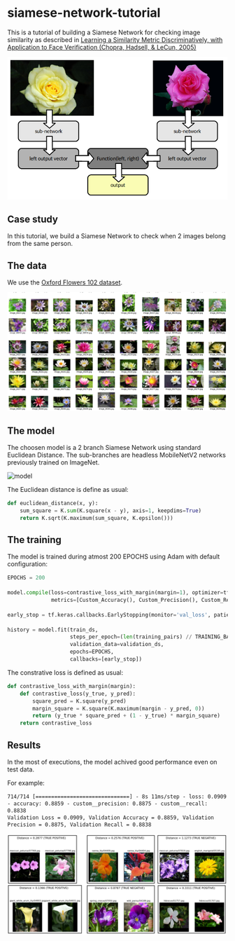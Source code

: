 # siamese-network-tutorial

This is a tutorial of building a Siamese Network for checking image similarity as described in [Learning a Similarity Metric Discriminatively, with Application to Face Verification (Chopra, Hadsell, & LeCun, 2005)](https://ieeexplore.ieee.org/document/1467314)

![test data](https://github.com/doleron/siamese-network-tutorial/raw/main/architecture.png)

## Case study

In this tutorial, we build a Siamese Network to check when 2 images belong from the same person.

## The data

We use the [Oxford Flowers 102 dataset](https://www.robots.ox.ac.uk/~vgg/data/flowers/102/).

![test data](https://github.com/doleron/siamese-network-tutorial/raw/main/test_data.png)

## The model

The choosen model is a 2 branch Siamese Network using standard Euclidean Distance. The sub-branches are headless MobileNetV2 networks previously trained on ImageNet.

![model](https://raw.githubusercontent.com/doleron/siamese-network-tutorial/raw/main/model.png)

The Euclidean distance is define as usual:

```python
def euclidean_distance(x, y):
    sum_square = K.sum(K.square(x - y), axis=1, keepdims=True)
    return K.sqrt(K.maximum(sum_square, K.epsilon()))
```

## The training

The model is trained during atmost 200 EPOCHS using Adam with default configuration:

```python
EPOCHS = 200

model.compile(loss=contrastive_loss_with_margin(margin=1), optimizer=tf.keras.optimizers.Adam(),
              metrics=[Custom_Accuracy(), Custom_Precision(), Custom_Recall()])

early_stop = tf.keras.callbacks.EarlyStopping(monitor='val_loss', patience = 30)

history = model.fit(train_ds, 
                    steps_per_epoch=(len(training_pairs) // TRAINING_BATCH_SIZE),
                    validation_data=validation_ds,
                    epochs=EPOCHS, 
                    callbacks=[early_stop])
```

The constrative loss is defined as usual:

```python
def contrastive_loss_with_margin(margin):
    def contrastive_loss(y_true, y_pred):
        square_pred = K.square(y_pred)
        margin_square = K.square(K.maximum(margin - y_pred, 0))
        return (y_true * square_pred + (1 - y_true) * margin_square)
    return contrastive_loss
```
## Results

In the most of executions, the model achived good performance even on test data.

For example:

```
714/714 [==============================] - 8s 11ms/step - loss: 0.0909 - accuracy: 0.8859 - custom__precision: 0.8875 - custom__recall: 0.8838
Validation Loss = 0.0909, Validation Accuracy = 0.8859, Validation Precision = 0.8875, Validation Recall = 0.8838
```

![test data](https://github.com/doleron/siamese-network-tutorial/raw/main/test_results.png)
